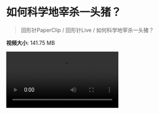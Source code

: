 # 如何科学地宰杀一头猪？

> 回形针PaperClip / 回形针Live / 如何科学地宰杀一头猪？

**视频大小**: 141.75 MB

<div class="video"><video src="https://file.hsyhx.top/video/PaperClip/Live/如何科学地宰杀一头猪？.mp4" controls preload>🤔 您的浏览器不支持 video 标签</video></div>